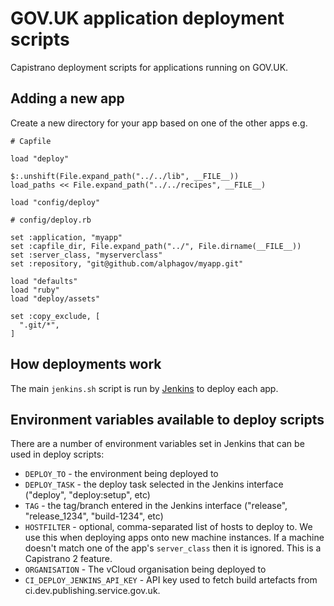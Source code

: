 # GOV.UK application deployment scripts

Capistrano deployment scripts for applications running on GOV.UK.

## Adding a new app

Create a new directory for your app based on one of the other apps e.g.

```
# Capfile

load "deploy"

$:.unshift(File.expand_path("../../lib", __FILE__))
load_paths << File.expand_path("../../recipes", __FILE__)

load "config/deploy"
```

```
# config/deploy.rb

set :application, "myapp"
set :capfile_dir, File.expand_path("../", File.dirname(__FILE__))
set :server_class, "myserverclass"
set :repository, "git@github.com/alphagov/myapp.git"

load "defaults"
load "ruby"
load "deploy/assets"

set :copy_exclude, [
  ".git/*",
]
```

## How deployments work

The main `jenkins.sh` script is run by
[Jenkins](https://github.com/alphagov/govuk-puppet/blob/main/modules/govuk_jenkins/templates/jobs/deploy_app.yaml.erb)
to deploy each app.

## Environment variables available to deploy scripts

There are a number of environment variables set in Jenkins that can be used in
deploy scripts:

* `DEPLOY_TO` - the environment being deployed to
* `DEPLOY_TASK` - the deploy task selected in the Jenkins interface ("deploy", "deploy:setup", etc)
* `TAG` - the tag/branch entered in the Jenkins interface ("release", "release_1234", "build-1234", etc)
* `HOSTFILTER` - optional, comma-separated list of hosts to deploy to. We use this when deploying apps onto new machine instances. If a machine doesn't match one of the app's `server_class` then it is ignored. This is a Capistrano 2 feature.
* `ORGANISATION` - The vCloud organisation being deployed to
* `CI_DEPLOY_JENKINS_API_KEY` - API key used to fetch build artefacts from ci.dev.publishing.service.gov.uk.
